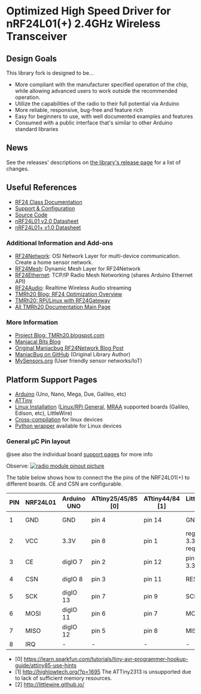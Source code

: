 # Optimized High Speed Driver for nRF24L01(+) 2.4GHz Wireless Transceiver

## Design Goals
This library fork is designed to be...
- More compliant with the manufacturer specified operation of the chip, while allowing advanced users
to work outside the recommended operation.
- Utilize the capabilities of the radio to their full potential via Arduino
- More reliable, responsive, bug-free and feature rich
- Easy for beginners to use, with well documented examples and features
- Consumed with a public interface that's similar to other Arduino standard libraries

## News
See the releases' descriptions on
[the library's release page](http://github.com/nRF24/RF24/releases) for a list of
changes.

## Useful References
- [RF24 Class Documentation](classRF24.html)
- [Support & Configuration](pages.html)
- [Source Code](https://github.com/nRF24/RF24/)
- [nRF24L01 v2.0 Datasheet](http://github.com/nRF24/RF24/raw/master/datasheets/nRF24L01_datasheet_v2.pdf)
- [nRF24L01+ v1.0 Datasheet](http://github.com/nRF24/RF24/raw/master/datasheets/nRF24L01P_datasheet_v1.pdf)

### Additional Information and Add-ons
- [RF24Network](http://nRF24.github.io/RF24Network): OSI Network Layer for multi-device communication. Create a home sensor network.
- [RF24Mesh](http://nRF24.github.io/RF24Mesh): Dynamic Mesh Layer for RF24Network
- [RF24Ethernet](http://nRF24.github.io/RF24Ethernet): TCP/IP Radio Mesh Networking (shares Arduino Ethernet API)
- [RF24Audio](http://nRF24.github.io/RF24Audio): Realtime Wireless Audio streaming
- [TMRh20 Blog: RF24 Optimization Overview](http://tmrh20.blogspot.com/2014/03/high-speed-data-transfers-and-wireless.html)
- [TMRh20: RPi/Linux with RF24Gateway](http://tmrh20.blogspot.com/2016/08/raspberry-pilinux-with-nrf24l01.html)
- [All TMRh20 Documentation Main Page](http://tmrh20.github.io/)

### More Information
- [Project Blog: TMRh20.blogspot.com](http://TMRh20.blogspot.com)
- [Maniacal Bits Blog](http://maniacalbits.blogspot.ca/)
- [Original Maniacbug RF24Network Blog Post](https://maniacbug.wordpress.com/2012/03/30/rf24network/)
- [ManiacBug on GitHub](https://github.com/maniacbug/RF24) (Original Library Author)
- [MySensors.org](http://www.mysensors.org/) (User friendly sensor networks/IoT)

## Platform Support Pages
- [Arduino](md_docs_arduino.html) (Uno, Nano, Mega, Due, Galileo, etc)
- [ATTiny](md_docs_attiny.html)
- [Linux Installation](md_docs_linux_install.html) ([Linux/RPi General](md_docs_rpi_general.html), [MRAA](md_docs_mraa.html) supported boards (Galileo, Edison, etc), LittleWire)
- [Cross-compilation](md_docs_cross_compile.html) for linux devices
- [Python wrapper](md_docs_python_wrapper.html) available for Linux devices

### General µC Pin layout
@see also the individual board [support pages](pages.html) for more info

Observe: [![radio module pinout picture](https://github.com/nRF24/RF24/blob/master/images/pinout.png)](https://github.com/nRF24/RF24/blob/master/images/pinout.png)

The table below shows how to connect the the pins of the NRF24L01(+) to different boards.
CE and CSN are configurable.

| PIN | NRF24L01 | Arduino UNO | ATtiny25/45/85 [0] | ATtiny44/84 [1] | LittleWire [2]          |    RPI     | RPi -P1 Connector |
|-----|----------|-------------|--------------------|-----------------|-------------------------|------------|-------------------|
|  1  |   GND    |   GND       |     pin 4          |    pin 14       | GND                     | rpi-gnd    |     (25)          |
|  2  |   VCC    |   3.3V      |     pin 8          |    pin  1       | regulator 3.3V required | rpi-3v3    |     (17)          |
|  3  |   CE     |   digIO 7   |     pin 2          |    pin 12       | pin to 3.3V             | rpi-gpio22 |     (15)          |
|  4  |   CSN    |   digIO 8   |     pin 3          |    pin 11       | RESET                   | rpi-gpio8  |     (24)          |
|  5  |   SCK    |   digIO 13  |     pin 7          |    pin  9       | SCK                     | rpi-sckl   |     (23)          |
|  6  |   MOSI   |   digIO 11  |     pin 6          |    pin  7       | MOSI                    | rpi-mosi   |     (19)          |
|  7  |   MISO   |   digIO 12  |     pin 5          |    pin  8       | MISO                    | rpi-miso   |     (21)          |
|  8  |   IRQ    |      -      |        -           |         -       | -                       |    -       |       -           |

- [0] https://learn.sparkfun.com/tutorials/tiny-avr-programmer-hookup-guide/attiny85-use-hints
- [1] http://highlowtech.org/?p=1695 The ATTiny2313 is unsupported due to lack of sufficient memory resources.
- [2] http://littlewire.github.io/
